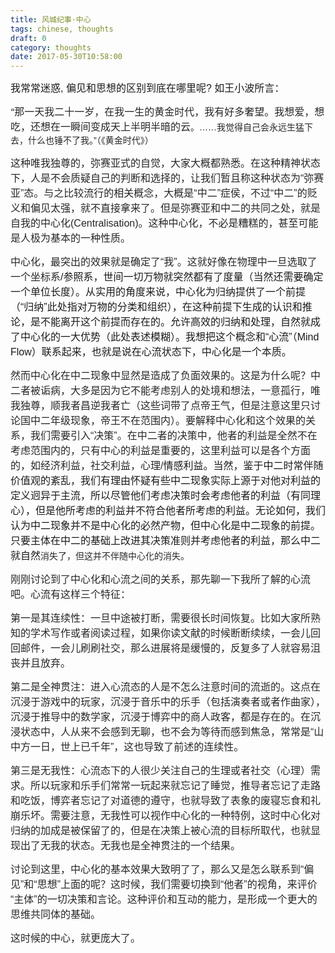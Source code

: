 ```yaml
---
title: 风城纪事·中心
tags: chinese, thoughts
draft: 0
category: thoughts
date: 2017-05-30T10:58:00
---
```


<span style="font-family: Helvetica, sans-serif;"><span style="font-size: medium;"><span lang="zh-CN">我常常迷惑</span></span></span><span style="font-family: Helvetica, sans-serif;"><span style="font-size: medium;">, </span></span><span style="font-family: Helvetica, sans-serif;"><span style="font-size: medium;"><span lang="zh-CN">偏见和思想的区别到底在哪里呢</span></span></span><span style="font-family: Helvetica, sans-serif;"><span style="font-size: medium;">? </span></span><span style="font-family: Helvetica, sans-serif;"><span style="font-size: medium;"><span lang="zh-CN">如王小波所言：</span></span></span>

<span style="color: #262626;">“<span style="font-family: Helvetica, sans-serif;"><span style="font-size: medium;"><span lang="zh-CN">那一天我二十一岁，在我一生的黄金时代，我有好多奢望。我想爱，想吃，还想在一瞬间变成天上半明半暗的云</span></span></span><span style="font-family: Helvetica, sans-serif;">。……我觉得自己会永远生猛下去，什么也锤不了我。”（《黄金时代》）</span></span>

<span style="font-family: Helvetica, sans-serif;"><span style="font-size: medium;"><span lang="zh-CN"><span style="color: #262626;">这种唯我独尊的，弥赛亚式的自觉，大家大概都熟悉。在这种精神状态下，人是不会质疑自己的判断和选择的，让我们暂且称这种状态为“弥赛亚”态。与之比较流行的相关概念，大概是“中二”症侯，不过</span><span style="color: #262626;">“中二”的贬义和偏见太强，就不直接拿来了。但是弥赛亚和中二的共同之处，就是自我的中心化</span></span></span></span><span style="font-family: Helvetica, sans-serif;"><span style="font-size: medium;"><span style="color: #262626;">(Centralisation)</span></span></span><span style="font-family: Helvetica, sans-serif;"><span style="font-size: medium;"><span lang="zh-CN"><span style="color: #262626;">。这种中心化，不必是糟糕的，甚至可能是人极为基本的</span><span style="color: #262626;">一种性质。</span></span></span></span>

<!--more-->
<span style="font-family: Helvetica, sans-serif;"><span style="font-size: medium;"><span lang="zh-CN"><span style="color: #262626;">中心化，最突出的效果就是确定了“我”。这就好像在物理中一旦选取了一个坐标系</span></span></span><span style="font-size: medium;">/</span><span style="font-size: medium;"><span lang="zh-CN">参照系，世间一切万物就突然都有了度量（当然还需要确定一个单位长度）。从实用的角度来说，中心化为归纳提供了一个前提（“归纳”此处指对万物的分类和组织），在这种前提下生成的认识和推论，是不能离开这个前提而存在的。允许高效的归纳和处理，自然就成了中心化的一大优势（此处表述模糊）。我想把这个概念和“心流”（</span></span><span style="font-size: medium;">Mind Flow</span><span style="font-size: medium;"><span lang="zh-CN">）联系起来，也就是说在心流状态下，中心化是一个本质。</span></span></span>

<span style="font-family: Helvetica, sans-serif;"><span style="font-size: medium;"><span lang="zh-CN"><span style="color: #262626;">然而中心化在中二现象中</span><span style="color: #262626;">显然是造成了负面效果的。这是为什么呢？中二者被诟病，大多是因为它不能考虑别人的处境和想法，一意孤行，唯我独尊，顺我者昌逆我者亡（这些词带了点帝王气，但是注意这里只讨论国中二年级现象，帝王不在范围内）。要解释中心化和这个效果的关系，我们需要引入“决策”。在中二者的决策中，他者的利益是全然不在考虑范围内的，只有中心的利益是重要的，这里利益可以是各个方面的，如经济利益，社交利益，心理</span></span></span></span><span style="font-family: Helvetica, sans-serif;"><span style="font-size: medium;"><span style="color: #262626;">/</span></span><span style="font-size: medium;"><span lang="zh-CN">情感利益。当然，鉴于中二时常伴随价值观的紊乱，我们有理由怀疑有些中二现象实际上源于对他对利益的定义迥异于主流，所以尽管他们考虑决策时会考虑他者的利益（有同理心），但是他所考虑的利益并不符合他者所考虑的利益。无论如何，我们认为中二现象并不是中心化的必然产物，但中心化是中二现象的前提。只要主体在中二的基础上改进其决策准则并考虑他者的利益，那么中二就自然</span></span><span style="color: #262626;">消失了，但这并不伴随中心化的消失。</span></span>

<span style="font-family: Helvetica, sans-serif;"><span style="font-size: medium;"><span lang="zh-CN"><span style="color: #262626;">刚刚讨论到了中心化和心流之间的关系，那先聊一下我所了解的心流吧。心流有这样三个特征：</span></span></span></span>

<span style="font-family: Helvetica, sans-serif;"><span style="font-size: medium;"><span lang="zh-CN"><span style="color: #262626;">第一是其连续性：一旦中途被打断，需要很长时间恢复。比如大家所熟知的学术写作或者阅读过程，如果你读文献的时候断断续续，一会儿回回邮件，一会儿刷刷社交，那么进展将是缓慢的，反复多了人就容易沮丧并且放弃。</span></span></span></span>

<span style="font-family: Helvetica, sans-serif;"><span style="font-size: medium;"><span lang="zh-CN"><span style="color: #262626;">第二是全神贯注：进入心流态的人是不怎么注意时间的流逝的。这点在沉浸于游戏中的玩家，沉浸于音乐中的乐手（包括演奏者或者作曲家），沉浸于推导中的数学家，沉浸于博弈中的商人政客，都是存在的。在沉浸状态中，人从来不会感到无聊，也不会为等待而感到焦急，常常是“山中方一日，世上已千年”，这也导致了前述的连续性。</span></span></span></span>

<span style="font-family: Helvetica, sans-serif;"><span style="font-size: medium;"><span lang="zh-CN"><span style="color: #262626;">第三是无我性：心流态下的人很少关注自己的生理或者社交（心理）需求。所以玩家和乐手们常常一玩起来就忘记了睡觉，推导者忘记了走路和吃饭，博弈者忘记了对道德的遵守，也就导致了表象的废寝忘食和礼崩乐坏。需要注意，无我性可以视作中心化的一种特例，这时中心化对归纳的加成是被保留了的，但是在决策上被心流的目标所取代，也就显现出了无我的状态。无我也是全神贯注的一个结果。</span></span></span></span>

<span style="font-family: Helvetica, sans-serif;"><span style="font-size: medium;"><span lang="zh-CN"><span style="color: #262626;">讨论到这里，中心化的基本效果大致明了了，那么又是怎么联系到“偏见”和“思想”上面的呢</span><span style="color: #262626;">？这时候，我们需要切换到“他者”的视角</span><span style="color: #262626;">，来评价“主体”的一切决策和言论。这种评价和互动的能力，是形成一</span><span style="color: #262626;">个更大的思维共同体的基础。</span></span></span></span>

<span style="font-family: Helvetica, sans-serif;"><span style="font-size: medium;"><span lang="zh-CN"><span style="color: #262626;">这时候的中心</span><span style="color: #262626;">，就更庞大了。</span></span></span></span>
